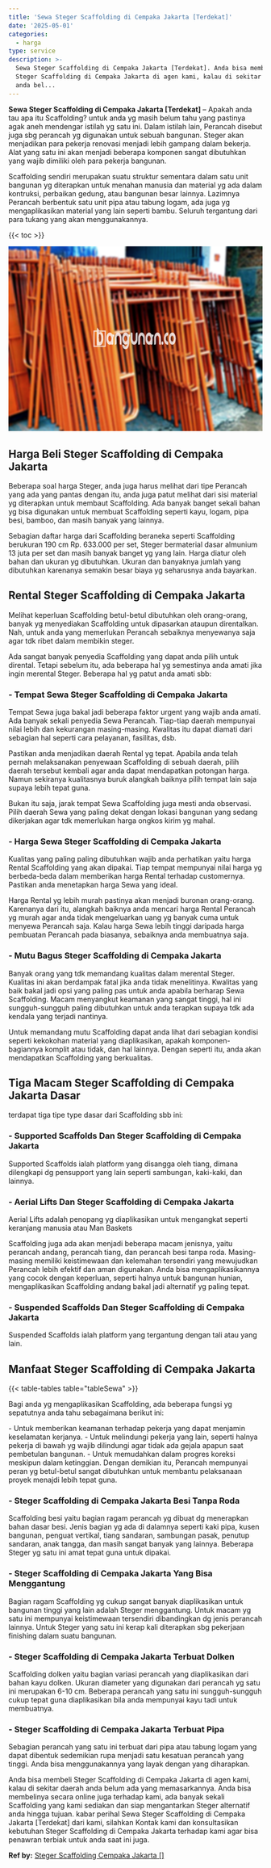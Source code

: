```yaml
---
title: 'Sewa Steger Scaffolding di Cempaka Jakarta [Terdekat]'
date: '2025-05-01'
categories:
  - harga
type: service
description: >-
  Sewa Steger Scaffolding di Cempaka Jakarta [Terdekat]. Anda bisa membeli
  Steger Scaffolding di Cempaka Jakarta di agen kami, kalau di sekitar daerah
  anda bel...
---
```


**Sewa Steger Scaffolding di Cempaka Jakarta \[Terdekat\]** – Apakah anda tau apa itu Scaffolding? untuk anda yg masih belum tahu yang pastinya agak aneh mendengar istilah yg satu ini. Dalam istilah lain, Perancah disebut juga sbg perancah yg digunakan untuk sebuah bangunan. Steger akan menjadikan para pekerja renovasi menjadi lebih gampang dalam bekerja. Alat yang satu ini akan menjadi beberapa komponen sangat dibutuhkan yang wajib dimiliki oleh para pekerja bangunan.

Scaffolding sendiri merupakan suatu struktur sementara dalam satu unit bangunan yg diterapkan untuk menahan manusia dan material yg ada dalam kontruksi, perbaikan gedung, atau bangunan besar lainnya. Lazimnya Perancah berbentuk satu unit pipa atau tabung logam, ada juga yg mengaplikasikan material yang lain seperti bambu. Seluruh tergantung dari para tukang yang akan menggunakannya.

{{< toc >}}

![Sewa Steger Scaffolding di Cempaka Jakarta [Terdekat]](/images/sewa-scaffolding-steger-06.png)

## Harga Beli Steger Scaffolding di Cempaka Jakarta

Beberapa soal harga Steger, anda juga harus melihat dari tipe Perancah yang ada yang pantas dengan itu, anda juga patut melihat dari sisi material yg diterapkan untuk membaut Scaffolding. Ada banyak banget sekali bahan yg bisa digunakan untuk membuat Scaffolding seperti kayu, logam, pipa besi, bamboo, dan masih banyak yang lainnya.

Sebagian daftar harga dari Scaffolding beraneka seperti Scaffolding berukuran 190 cm Rp. 633.000 per set, Steger bermaterial dasar almunium 13 juta per set dan masih banyak banget yg yang lain. Harga diatur oleh bahan dan ukuran yg dibutuhkan. Ukuran dan banyaknya jumlah yang dibutuhkan karenanya semakin besar biaya yg seharusnya anda bayarkan.

## Rental Steger Scaffolding di Cempaka Jakarta

Melihat keperluan Scaffolding betul-betul dibutuhkan oleh orang-orang, banyak yg menyediakan Scaffolding untuk dipasarkan ataupun direntalkan. Nah, untuk anda yang memerlukan Perancah sebaiknya menyewanya saja agar tdk ribet dalam membikin steger.

Ada sangat banyak penyedia Scaffolding yang dapat anda pilih untuk dirental. Tetapi sebelum itu, ada beberapa hal yg semestinya anda amati jika ingin merental Steger. Beberapa hal yg patut anda amati sbb:

### \- Tempat Sewa Steger Scaffolding di Cempaka Jakarta

Tempat Sewa juga bakal jadi beberapa faktor urgent yang wajib anda amati. Ada banyak sekali penyedia Sewa Perancah. Tiap-tiap daerah mempunyai nilai lebih dan kekurangan masing-masing. Kwalitas itu dapat diamati dari sebagian hal seperti cara pelayanan, fasilitas, dsb.

Pastikan anda menjadikan daerah Rental yg tepat. Apabila anda telah pernah melaksanakan penyewaan Scaffolding di sebuah daerah, pilih daerah tersebut kembali agar anda dapat mendapatkan potongan harga. Namun sekiranya kualitasnya buruk alangkah baiknya pilih tempat lain saja supaya lebih tepat guna.

Bukan itu saja, jarak tempat Sewa Scaffolding juga mesti anda observasi. Pilih daerah Sewa yang paling dekat dengan lokasi bangunan yang sedang dikerjakan agar tdk memerlukan harga ongkos kirim yg mahal.

### \- Harga Sewa Steger Scaffolding di Cempaka Jakarta

Kualitas yang paling paling dibutuhkan wajib anda perhatikan yaitu harga Rental Scaffolding yang akan dipakai. Tiap tempat mempunyai nilai harga yg berbeda-beda dalam memberikan harga Rental terhadap customernya. Pastikan anda menetapkan harga Sewa yang ideal.

Harga Rental yg lebih murah pastinya akan menjadi buronan orang-orang. Karenanya dari itu, alangkah baiknya anda mencari harga Rental Perancah yg murah agar anda tidak mengeluarkan uang yg banyak cuma untuk menyewa Perancah saja. Kalau harga Sewa lebih tinggi daripada harga pembuatan Perancah pada biasanya, sebaiknya anda membuatnya saja.

### \- Mutu Bagus Steger Scaffolding di Cempaka Jakarta

Banyak orang yang tdk memandang kualitas dalam merental Steger. Kualitas ini akan berdampak fatal jika anda tidak menelitinya. Kwalitas yang baik bakal jadi opsi yang paling pas untuk anda apabila berharap Sewa Scaffolding. Macam menyangkut keamanan yang sangat tinggi, hal ini sungguh-sungguh paling dibutuhkan untuk anda terapkan supaya tdk ada kendala yang terjadi nantinya.

Untuk memandang mutu Scaffolding dapat anda lihat dari sebagian kondisi seperti kekokohan material yang diaplikasikan, apakah komponen-bagiannya komplit atau tidak, dan hal lainnya. Dengan seperti itu, anda akan mendapatkan Scaffolding yang berkualitas.

## Tiga Macam Steger Scaffolding di Cempaka Jakarta Dasar

terdapat tiga tipe type dasar dari Scaffolding sbb ini:

### \- Supported Scaffolds Dan Steger Scaffolding di Cempaka Jakarta

Supported Scaffolds ialah platform yang disangga oleh tiang, dimana dilengkapi dg pensupport yang lain seperti sambungan, kaki-kaki, dan lainnya.

### \- Aerial Lifts Dan Steger Scaffolding di Cempaka Jakarta

Aerial Lifts adalah penopang yg diaplikasikan untuk mengangkat seperti keranjang manusia atau Man Baskets

Scaffolding juga ada akan menjadi beberapa macam jenisnya, yaitu perancah andang, perancah tiang, dan perancah besi tanpa roda. Masing-masing memiliki keistimewaan dan kelemahan tersendiri yang mewujudkan Perancah lebih efektif dan aman digunakan. Anda bisa mengaplikasikannya yang cocok dengan keperluan, seperti halnya untuk bangunan hunian, mengaplikasikan Scaffolding andang bakal jadi alternatif yg paling tepat.

### \- Suspended Scaffolds Dan Steger Scaffolding di Cempaka Jakarta

Suspended Scaffolds ialah platform yang tergantung dengan tali atau yang lain.

## Manfaat Steger Scaffolding di Cempaka Jakarta

{{< table-tables table="tableSewa" >}}

Bagi anda yg mengaplikasikan Scaffolding, ada beberapa fungsi yg sepatutnya anda tahu sebagaimana berikut ini:

\- Untuk memberikan keamanan terhadap pekerja yang dapat menjamin keselamatan kerjanya. - Untuk melindungi pekerja yang lain, seperti halnya pekerja di bawah yg wajib dilindungi agar tidak ada gejala apapun saat pembetulan bangunan. - Untuk memudahkan dalam progres koreksi meskipun dalam ketinggian. Dengan demikian itu, Perancah mempunyai peran yg betul-betul sangat dibutuhkan untuk membantu pelaksanaan proyek menajdi lebih tepat guna.

### \- Steger Scaffolding di Cempaka Jakarta Besi Tanpa Roda

Scaffolding besi yaitu bagian ragam perancah yg dibuat dg menerapkan bahan dasar besi. Jenis bagian yg ada di dalamnya seperti kaki pipa, kusen bangunan, penguat vertikal, tiang sandaran, sambungan pasak, penutup sandaran, anak tangga, dan masih sangat banyak yang lainnya. Beberapa Steger yg satu ini amat tepat guna untuk dipakai.

### \- Steger Scaffolding di Cempaka Jakarta Yang Bisa Menggantung

Bagian ragam Scaffolding yg cukup sangat banyak diaplikasikan untuk bangunan tinggi yang lain adalah Steger menggantung. Untuk macam yg satu ini mempunyai keistimewaan tersendiri dibandingkan dg jenis perancah lainnya. Untuk Steger yang satu ini kerap kali diterapkan sbg pekerjaan finishing dalam suatu bangunan.

### \- Steger Scaffolding di Cempaka Jakarta Terbuat Dolken

Scaffolding dolken yaitu bagian variasi perancah yang diaplikasikan dari bahan kayu dolken. Ukuran diameter yang digunakan dari perancah yg satu ini merupakan 6-10 cm. Beberapa perancah yang satu ini sungguh-sungguh cukup tepat guna diaplikasikan bila anda mempunyai kayu tadi untuk membuatnya.

### \- Steger Scaffolding di Cempaka Jakarta Terbuat Pipa

Sebagian perancah yang satu ini terbuat dari pipa atau tabung logam yang dapat dibentuk sedemikian rupa menjadi satu kesatuan perancah yang tinggi. Anda bisa menggunakannya yang layak dengan yang diharapkan.

Anda bisa membeli Steger Scaffolding di Cempaka Jakarta di agen kami, kalau di sekitar daerah anda belum ada yang memasarkannya. Anda bisa membelinya secara online juga terhadap kami, ada banyak sekali Scaffolding yang kami sediakan dan siap mengantarkan Steger alternatif anda hingga tujuan. kabar perihal Sewa Steger Scaffolding di Cempaka Jakarta \[Terdekat\] dari kami, silahkan Kontak kami dan konsultasikan kebutuhan Steger Scaffolding di Cempaka Jakarta terhadap kami agar bisa penawran terbiak untuk anda saat ini juga.

**Ref by:** [Steger Scaffolding Cempaka Jakarta []](https://id.wikipedia.org/wiki/Steger)
